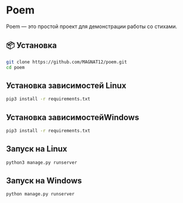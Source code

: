 # Poem

Poem — это простой проект для демонстрации работы со стихами.

## 📦 Установка

```bash
git clone https://github.com/MAGNAT12/poem.git
cd poem
```

## Установка зависимостей Linux

```bash
pip3 install -r requirements.txt
```

## Установка зависимостейWindows

```bash
pip3 install -r requirements.txt
```

## Запуск на Linux

```bash
python3 manage.py runserver
```

## Запуск на Windows

```bash
python manage.py runserver
```
